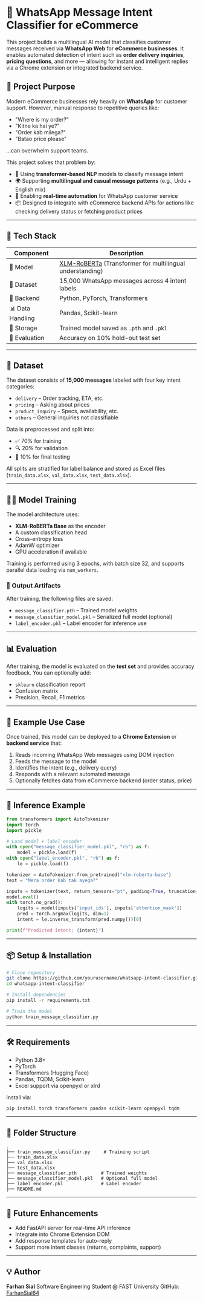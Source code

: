 # 🤖 WhatsApp Message Intent Classifier for eCommerce

This project builds a multilingual AI model that classifies customer messages received via **WhatsApp Web** for **eCommerce businesses**. It enables automated detection of intent such as **order delivery inquiries**, **pricing questions**, and more — allowing for instant and intelligent replies via a Chrome extension or integrated backend service.

## 🚀 Project Purpose

Modern eCommerce businesses rely heavily on **WhatsApp** for customer support. However, manual response to repetitive queries like:

- "Where is my order?"
- "Kitne ka hai ye?"
- "Order kab milega?"
- "Batao price please"

…can overwhelm support teams.

This project solves that problem by:

- 🧠 Using **transformer-based NLP** models to classify message intent
- 🌍 Supporting **multilingual and casual message patterns** (e.g., Urdu + English mix)
- 🤝 Enabling **real-time automation** for WhatsApp customer service
- 📦 Designed to integrate with eCommerce backend APIs for actions like checking delivery status or fetching product prices

---

## 🧱 Tech Stack

| Component | Description |
|----------|-------------|
| 🧠 Model | [XLM-RoBERTa](https://huggingface.co/xlm-roberta-base) (Transformer for multilingual understanding) |
| 💬 Dataset | 15,000 WhatsApp messages across 4 intent labels |
| 🔧 Backend | Python, PyTorch, Transformers |
| 📊 Data Handling | Pandas, Scikit-learn |
| 💾 Storage | Trained model saved as `.pth` and `.pkl` |
| 🧪 Evaluation | Accuracy on 10% hold-out test set |

---

## 🧩 Dataset

The dataset consists of **15,000 messages** labeled with four key intent categories:

- `delivery` – Order tracking, ETA, etc.
- `pricing` – Asking about prices
- `product_inquiry` – Specs, availability, etc.
- `others` – General inquiries not classifiable

Data is preprocessed and split into:

- ✅ 70% for training  
- 🔍 20% for validation  
- 🧪 10% for final testing  

All splits are stratified for label balance and stored as Excel files (`train_data.xlsx`, `val_data.xlsx`, `test_data.xlsx`).

---

## 🏋️‍♂️ Model Training

The model architecture uses:

- **XLM-RoBERTa Base** as the encoder
- A custom classification head
- Cross-entropy loss
- AdamW optimizer
- GPU acceleration if available

Training is performed using 3 epochs, with batch size 32, and supports parallel data loading via `num_workers`.

### 📂 Output Artifacts

After training, the following files are saved:

- `message_classifier.pth` – Trained model weights
- `message_classifier_model.pkl` – Serialized full model (optional)
- `label_encoder.pkl` – Label encoder for inference use

---

## 📊 Evaluation

After training, the model is evaluated on the **test set** and provides accuracy feedback. You can optionally add:

- `sklearn` classification report
- Confusion matrix
- Precision, Recall, F1 metrics

---

## 🔮 Example Use Case

Once trained, this model can be deployed to a **Chrome Extension** or **backend service** that:

1. Reads incoming WhatsApp Web messages using DOM injection
2. Feeds the message to the model
3. Identifies the intent (e.g., delivery query)
4. Responds with a relevant automated message
5. Optionally fetches data from eCommerce backend (order status, price)

---

## 🧪 Inference Example

```python
from transformers import AutoTokenizer
import torch
import pickle

# Load model + label encoder
with open("message_classifier_model.pkl", "rb") as f:
    model = pickle.load(f)
with open("label_encoder.pkl", "rb") as f:
    le = pickle.load(f)

tokenizer = AutoTokenizer.from_pretrained("xlm-roberta-base")
text = "Mera order kab tak ayega?"

inputs = tokenizer(text, return_tensors="pt", padding=True, truncation=True, max_length=64)
model.eval()
with torch.no_grad():
    logits = model(inputs['input_ids'], inputs['attention_mask'])
    pred = torch.argmax(logits, dim=1)
    intent = le.inverse_transform(pred.numpy())[0]

print(f"Predicted intent: {intent}")
````

---

## 📦 Setup & Installation

```bash
# Clone repository
git clone https://github.com/yourusername/whatsapp-intent-classifier.git
cd whatsapp-intent-classifier

# Install dependencies
pip install -r requirements.txt

# Train the model
python train_message_classifier.py
```

---

## 🛠 Requirements

* Python 3.8+
* PyTorch
* Transformers (Hugging Face)
* Pandas, TQDM, Scikit-learn
* Excel support via openpyxl or xlrd

Install via:

```bash
pip install torch transformers pandas scikit-learn openpyxl tqdm
```

---

## 📁 Folder Structure

```
.
├── train_message_classifier.py     # Training script
├── train_data.xlsx
├── val_data.xlsx
├── test_data.xlsx
├── message_classifier.pth         # Trained weights
├── message_classifier_model.pkl   # Optional full model
├── label_encoder.pkl              # Label encoder
├── README.md
```

---

## 📌 Future Enhancements

* Add FastAPI server for real-time API inference
* Integrate into Chrome Extension DOM
* Add response templates for auto-reply
* Support more intent classes (returns, complaints, support)

---

## 💡 Author

**Farhan Sial**
Software Engineering Student @ FAST University
GitHub: [FarhanSial64](https://github.com/FarhanSial64)

